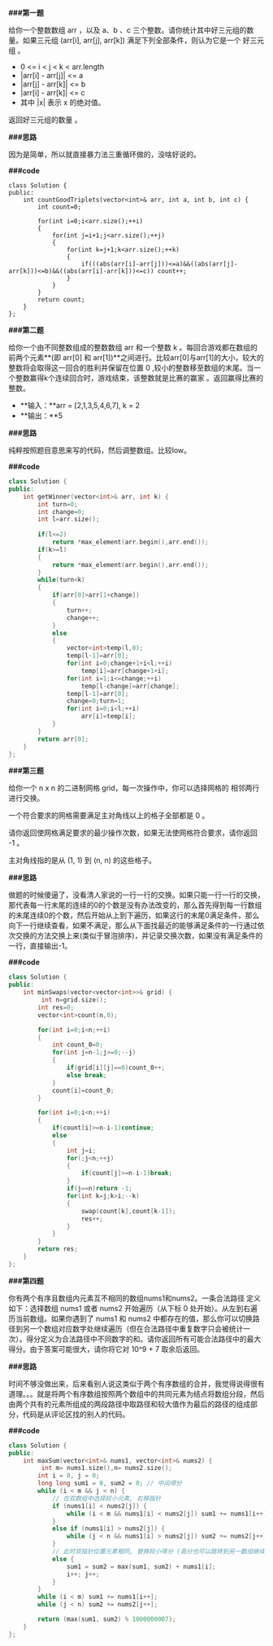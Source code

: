 **###第一题**

给你一个整数数组 arr ，以及 a、b 、c 三个整数。请你统计其中好三元组的数量。如果三元组 (arr[i], arr[j], arr[k]) 满足下列全部条件，则认为它是一个 好三元组 。

- 0 <= i < j < k < arr.length
- |arr[i] - arr[j]| <= a
- |arr[j] - arr[k]| <= b
- |arr[i] - arr[k]| <= c
- 其中 |x| 表示 x 的绝对值。

返回好三元组的数量 。

**###思路**

因为是简单，所以就直接暴力法三重循环做的，没啥好说的。

**###code**

```text
class Solution {
public:
    int countGoodTriplets(vector<int>& arr, int a, int b, int c) {
        int count=0;
        
        for(int i=0;i<arr.size();++i)
        {
            for(int j=i+1;j<arr.size();++j)
            {
                for(int k=j+1;k<arr.size();++k)
                {
                    if(((abs(arr[i]-arr[j]))<=a)&&((abs(arr[j]-arr[k]))<=b)&&((abs(arr[i]-arr[k]))<=c)) count++;
                }
            }
        }
        return count;
    }
};
```

**###第二题**

给你一个由不同整数组成的整数数组 arr 和一个整数 k 。每回合游戏都在数组的前两个元素**(即 arr[0] 和 arr[1])**之间进行。比较arr[0]与arr[1]的大小，较大的整数将会取得这一回合的胜利并保留在位置 0 ,较小的整数移至数组的末尾。当一个整数赢得k个连续回合时，游戏结束，该整数就是比赛的赢家 。返回赢得比赛的整数。

- **输入：**arr = [2,1,3,5,4,6,7], k = 2
- **输出：**5

**###思路**

纯粹按照题目意思来写的代码，然后调整数组。比较low。

**###code**

```cpp
class Solution {
public:
    int getWinner(vector<int>& arr, int k) {
        int turn=0;
        int change=0;
        int l=arr.size();
        
        if(l<=2)
            return *max_element(arr.begin(),arr.end());
        if(k>=l)
        {
            return *max_element(arr.begin(),arr.end());
        }
        while(turn<k)
        {
            if(arr[0]>arr[1+change])
            {
                turn++;
                change++;
            }
            else
            {
                vector<int>temp(l,0);
                temp[l-1]=arr[0];
                for(int i=0;change+1+i<l;++i)
                    temp[i]=arr[change+1+i];
                for(int i=1;i<=change;++i)
                    temp[l-change]=arr[change];
                temp[l-1]=arr[0];
                change=0;turn=1;
                for(int i=0;i<l;++i)
                    arr[i]=temp[i];
            }
        }
        return arr[0];
    }
};
```

**###第三题**

给你一个 n x n 的二进制网格 grid，每一次操作中，你可以选择网格的 相邻两行 进行交换。

一个符合要求的网格需要满足主对角线以上的格子全部都是 0 。

请你返回使网格满足要求的最少操作次数，如果无法使网格符合要求，请你返回 -1 。

主对角线指的是从 (1, 1) 到 (n, n) 的这些格子。

**###思路**

做题的时候傻逼了，没看清人家说的一行一行的交换。如果只能一行一行的交换，那代表每一行末尾的连续的0的个数是没有办法改变的，那么首先得到每一行数组的末尾连续0的个数，然后开始从上到下遍历，如果这行的末尾0满足条件，那么向下一行继续查看，如果不满足，那么从下面找最近的能够满足条件的一行通过依次交换的方法交换上来(类似于冒泡排序)，并记录交换次数，如果没有满足条件的一行，直接输出-1。

**###code**

```cpp
class Solution {
public:
    int minSwaps(vector<vector<int>>& grid) {
         int n=grid.size();
        int res=0;
        vector<int>count(n,0);

        for(int i=0;i<n;++i)
        {
            int count_0=0;
            for(int j=n-1;j>=0;--j)
            {
                if(grid[i][j]==0)count_0++;
                else break;
            }
            count[i]=count_0;
        }

        for(int i=0;i<n;++i)
        {
            if(count[i]>=n-i-1)continue;
            else
            {
                int j=i;
                for(;j<n;++j)
                {
                    if(count[j]>=n-i-1)break;
                }
                if(j==n)return -1;
                for(int k=j;k>i;--k)
                {
                    swap(count[k],count[k-1]);
                    res++;
                }
            }
        }
        return res;
    }
};
```

**###第四题**

你有两个有序且数组内元素互不相同的数组nums1和nums2。一条合法路径 定义如下：选择数组 nums1 或者 nums2 开始遍历（从下标 0 处开始）。从左到右遍历当前数组。如果你遇到了 nums1 和 nums2 中都存在的值，那么你可以切换路径到另一个数组对应数字处继续遍历（但在合法路径中重复数字只会被统计一次）。得分定义为合法路径中不同数字的和。请你返回所有可能合法路径中的最大得分。由于答案可能很大，请你将它对 10^9 + 7 取余后返回。

**###思路**

时间不够没做出来，后来看别人说这类似于两个有序数组的合并，我觉得说得很有道理。。。就是将两个有序数组按照两个数组中的共同元素为结点将数组分段，然后由两个共有的元素所组成的两段路径中取路径和较大值作为最后的路径的组成部分，代码是从评论区找的别人的代码。

**###code**

```cpp
class Solution {
public:
    int maxSum(vector<int>& nums1, vector<int>& nums2) {
         int m= nums1.size(),n= nums2.size();
        int i = 0, j = 0;
        long long sum1 = 0, sum2 = 0; // 中间得分
        while (i < m && j < n) {
            // 在双数组中选择较小元素, 右移指针
            if (nums1[i] < nums2[j]) {
                while (i < m && nums1[i] < nums2[j]) sum1 += nums1[i++];
            }
            else if (nums1[i] > nums2[j]) {
                while (j < n && nums1[i] > nums2[j]) sum2 += nums2[j++];
            }
            // 此时双指针位置元素相同, 替换较小得分 (高分也可以跳转到另一数组继续取分)
            else {
                sum1 = sum2 = max(sum1, sum2) + nums1[i];
                i++; j++;
            }
        }
        while (i < m) sum1 += nums1[i++];
        while (j < n) sum2 += nums2[j++];

        return (max(sum1, sum2) % 1000000007);
    }
};
```
